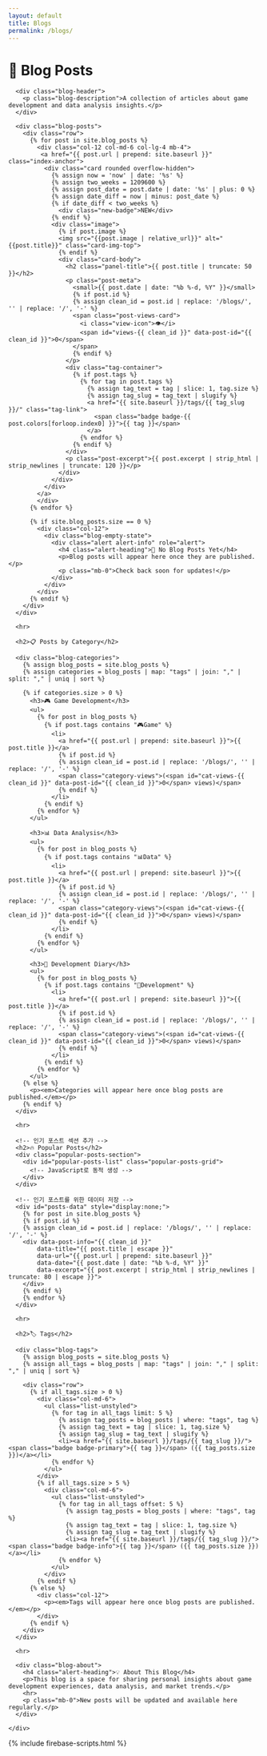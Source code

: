 ```yaml
---
layout: default
title: Blogs
permalink: /blogs/
---
```


<div class="container-fluid">
  <div class="row">
    <div class="col-12">
      <h1>📝 Blog Posts</h1>

      <div class="blog-header">
        <p class="blog-description">A collection of articles about game development and data analysis insights.</p>
      </div>

      <div class="blog-posts">
        <div class="row">
          {% for post in site.blog_posts %}   
            <div class="col-12 col-md-6 col-lg-4 mb-4">
             <a href="{{ post.url | prepend: site.baseurl }}" class="index-anchor">
              <div class="card rounded overflow-hidden">
                {% assign now = 'now' | date: '%s' %}
                {% assign two_weeks = 1209600 %}
                {% assign post_date = post.date | date: '%s' | plus: 0 %}
                {% assign date_diff = now | minus: post_date %}
                {% if date_diff < two_weeks %}
                  <div class="new-badge">NEW</div>
                {% endif %}
                <div class="image">
                  {% if post.image %}
                  <img src="{{post.image | relative_url}}" alt="{{post.title}}" class="card-img-top">
                  {% endif %}
                  <div class="card-body">
                    <h2 class="panel-title">{{ post.title | truncate: 50 }}</h2>
                    <p class="post-meta">
                      <small>{{ post.date | date: "%b %-d, %Y" }}</small>
                      {% if post.id %}
                      {% assign clean_id = post.id | replace: '/blogs/', '' | replace: '/', '-' %}
                      <span class="post-views-card">
                        <i class="view-icon">👁</i> 
                        <span id="views-{{ clean_id }}" data-post-id="{{ clean_id }}">0</span>
                      </span>
                      {% endif %}
                    </p>
                    <div class="tag-container">
                      {% if post.tags %}
                        {% for tag in post.tags %}
                          {% assign tag_text = tag | slice: 1, tag.size %}
                          {% assign tag_slug = tag_text | slugify %}
                          <a href="{{ site.baseurl }}/tags/{{ tag_slug }}/" class="tag-link">
                            <span class="badge badge-{{ post.colors[forloop.index0] }}">{{ tag }}</span>
                          </a>
                        {% endfor %}
                      {% endif %}
                    </div>
                    <p class="post-excerpt">{{ post.excerpt | strip_html | strip_newlines | truncate: 120 }}</p>
                  </div>
                </div>
              </div>
            </a>
            </div>
          {% endfor %}
          
          {% if site.blog_posts.size == 0 %}
            <div class="col-12">
              <div class="blog-empty-state">
                <div class="alert alert-info" role="alert">
                  <h4 class="alert-heading">📝 No Blog Posts Yet</h4>
                  <p>Blog posts will appear here once they are published.</p>
                  <p class="mb-0">Check back soon for updates!</p>
                </div>
              </div>
            </div>
          {% endif %}
        </div>
      </div>

      <hr>

      <h2>📋 Posts by Category</h2>

      <div class="blog-categories">
        {% assign blog_posts = site.blog_posts %}
        {% assign categories = blog_posts | map: "tags" | join: "," | split: "," | uniq | sort %}

        {% if categories.size > 0 %}
          <h3>🎮 Game Development</h3>
          <ul>
            {% for post in blog_posts %}
              {% if post.tags contains "🎮Game" %}
                <li>
                  <a href="{{ post.url | prepend: site.baseurl }}">{{ post.title }}</a>
                  {% if post.id %}
                  {% assign clean_id = post.id | replace: '/blogs/', '' | replace: '/', '-' %}
                  <span class="category-views">(<span id="cat-views-{{ clean_id }}" data-post-id="{{ clean_id }}">0</span> views)</span>
                  {% endif %}
                </li>
              {% endif %}
            {% endfor %}
          </ul>

          <h3>📊 Data Analysis</h3>
          <ul>
            {% for post in blog_posts %}
              {% if post.tags contains "📊Data" %}
                <li>
                  <a href="{{ post.url | prepend: site.baseurl }}">{{ post.title }}</a>
                  {% if post.id %}
                  {% assign clean_id = post.id | replace: '/blogs/', '' | replace: '/', '-' %}
                  <span class="category-views">(<span id="cat-views-{{ clean_id }}" data-post-id="{{ clean_id }}">0</span> views)</span>
                  {% endif %}
                </li>
              {% endif %}
            {% endfor %}
          </ul>

          <h3>🔧 Development Diary</h3>
          <ul>
            {% for post in blog_posts %}
              {% if post.tags contains "🔧Development" %}
                <li>
                  <a href="{{ post.url | prepend: site.baseurl }}">{{ post.title }}</a>
                  {% if post.id %}
                  {% assign clean_id = post.id | replace: '/blogs/', '' | replace: '/', '-' %}
                  <span class="category-views">(<span id="cat-views-{{ clean_id }}" data-post-id="{{ clean_id }}">0</span> views)</span>
                  {% endif %}
                </li>
              {% endif %}
            {% endfor %}
          </ul>
        {% else %}
          <p><em>Categories will appear here once blog posts are published.</em></p>
        {% endif %}
      </div>

      <hr>

      <!-- 인기 포스트 섹션 추가 -->
      <h2>🔥 Popular Posts</h2>
      <div class="popular-posts-section">
        <div id="popular-posts-list" class="popular-posts-grid">
          <!-- JavaScript로 동적 생성 -->
        </div>
      </div>

      <!-- 인기 포스트를 위한 데이터 저장 -->
      <div id="posts-data" style="display:none;">
        {% for post in site.blog_posts %}
        {% if post.id %}
        {% assign clean_id = post.id | replace: '/blogs/', '' | replace: '/', '-' %}
        <div data-post-info="{{ clean_id }}" 
            data-title="{{ post.title | escape }}" 
            data-url="{{ post.url | prepend: site.baseurl }}"
            data-date="{{ post.date | date: "%b %-d, %Y" }}"
            data-excerpt="{{ post.excerpt | strip_html | strip_newlines | truncate: 80 | escape }}">
        </div>
        {% endif %}
        {% endfor %}
      </div>

      <hr>

      <h2>🏷️ Tags</h2>

      <div class="blog-tags">
        {% assign blog_posts = site.blog_posts %}
        {% assign all_tags = blog_posts | map: "tags" | join: "," | split: "," | uniq | sort %}

        <div class="row">
          {% if all_tags.size > 0 %}
            <div class="col-md-6">
              <ul class="list-unstyled">
                {% for tag in all_tags limit: 5 %}
                  {% assign tag_posts = blog_posts | where: "tags", tag %}
                  {% assign tag_text = tag | slice: 1, tag.size %}
                  {% assign tag_slug = tag_text | slugify %}
                  <li><a href="{{ site.baseurl }}/tags/{{ tag_slug }}/"><span class="badge badge-primary">{{ tag }}</span> ({{ tag_posts.size }})</a></li>
                {% endfor %}
              </ul>
            </div>
            {% if all_tags.size > 5 %}
              <div class="col-md-6">
                <ul class="list-unstyled">
                  {% for tag in all_tags offset: 5 %}
                    {% assign tag_posts = blog_posts | where: "tags", tag %}
                    {% assign tag_text = tag | slice: 1, tag.size %}
                    {% assign tag_slug = tag_text | slugify %}
                    <li><a href="{{ site.baseurl }}/tags/{{ tag_slug }}/"><span class="badge badge-info">{{ tag }}</span> ({{ tag_posts.size }})</a></li>
                  {% endfor %}
                </ul>
              </div>
            {% endif %}
          {% else %}
            <div class="col-12">
              <p><em>Tags will appear here once blog posts are published.</em></p>
            </div>
          {% endif %}
        </div>
      </div>

      <hr>

      <div class="blog-about">
        <h4 class="alert-heading">💡 About This Blog</h4>
        <p>This blog is a space for sharing personal insights about game development experiences, data analysis, and market trends.</p>
        <hr>
        <p class="mb-0">New posts will be updated and available here regularly.</p>
      </div>

    </div>
  </div>
</div>

{% include firebase-scripts.html %}